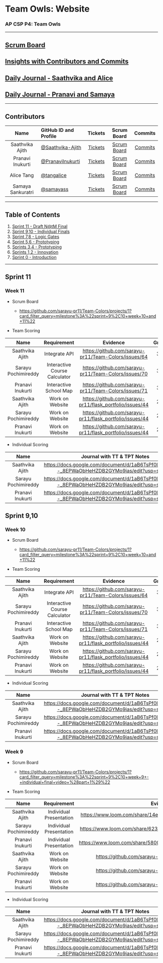 # Team Owls: Website
### AP CSP P4: Team Owls
---
## [Scrum Board](https://github.com/PranaviInukurti/flask_portfolio/projects/1)
## [Insights with Contributors and Commits](https://github.com/PranaviInukurti/flask_portfolio/graphs/contributors)
## [Daily Journal - Saathvika and Alice](https://docs.google.com/document/d/1mfrMqXhbkRceC4fq3nXZMLD8jo5IjC2mwAsvpqjQX94/edit?usp=sharing) 
## [Daily Journal - Pranavi and Samaya](https://docs.google.com/document/d/1PGcv6fkv8A5Y1uzuN-iLSGm9CKhdWEL_fQRZyGv9ymI/edit?usp=sharing) 
--- 
###   <h2 id="contributers">Contributors</h2>
| Name | GitHub ID and Profile | Tickets | Scrum Board | Commits |
|:----:|:----------------------|:-----:|:-----------:|:-------:|
| Saathvika Ajith | [@Saathvika-Ajith](https://github.com/Saathvika-Ajith) | [Tickets]() | [Scrum Board](https://github.com/PranaviInukurti/flask_portfolio/projects/1) | [Commits]()
| Pranavi Inukurti | [@PranaviInukurti](https://github.com/PranaviInukurti) | [Tickets]() |[Scrum Board](https://github.com/PranaviInukurti/flask_portfolio/projects/1) | [Commits]()
| Alice Tang | [@tangalice](https://github.com/tangalice) | [Tickets]() |[Scrum Board](https://github.com/PranaviInukurti/flask_portfolio/projects/1) | [Commits]()
| Samaya Sankuratri | [@samayass](https://github.com/samayass) | [Tickets]() |[Scrum Board](https://github.com/PranaviInukurti/flask_portfolio/projects/1) | [Commits]()

---
## Table of Contents
1. [Sprint 11 - Draft N@tM Final](#Sprint6)
2. [Sprint 9,10 - Individual Finals](#Sprint5)
3. [Sprint 7,8 - Logic Gates](#Sprint4)
4. [Sprint 5,6 - Prototyping](#Sprint3)
5. [Sprints 3,4 - Prototyping](#Sprint2)
6. [Sprints 1,2 - Innovation](#Sprint1)
7. [Sprint 0 - Introduction](#Sprint0)
---

###   <h2 id="Sprint6">Sprint 11</h2>
#### <h3> Week 11 </h3>
- Scrum Board
  - https://github.com/sarayu-pr11/Team-Colors/projects/1?card_filter_query=milestone%3A%22sprint+9%2C10+week+10+and+11%22
  
- Team Scoring

| Name | Requirement | Evidence | Grade |
|:----:|:-----------:|:--------:|:-----:|
| Saathvika Ajith |Integrate API|https://github.com/sarayu-pr11/Team-Colors/issues/64|3/3|
| Sarayu Pochimireddy |Interactive Course Calculator|https://github.com/sarayu-pr11/Team-Colors/issues/70|3/3|
| Pranavi Inukurti |Interactive School Map|https://github.com/sarayu-pr11/Team-Colors/issues/71|3/3|
| Saathvika Ajith |Work on Website|https://github.com/sarayu-pr11/flask_portfolio/issues/44|2/2|
| Sarayu Pochimireddy |Work on Website|https://github.com/sarayu-pr11/flask_portfolio/issues/44|2/2|
| Pranavi Inukurti |Work on Website|https://github.com/sarayu-pr11/flask_portfolio/issues/44|2/2|

- Individual Scoring

| Name | Journal with TT & TPT Notes | Grade |
|:----:|:---------------------------:|:-----:|
| Saathvika Ajith | https://docs.google.com/document/d/1aB6TsPf0lRSEx4cQRl--_8EPWaObHeHZDB2GYMo9ias/edit?usp=sharing | 5/5 |
| Sarayu Pochimireddy | https://docs.google.com/document/d/1aB6TsPf0lRSEx4cQRl--_8EPWaObHeHZDB2GYMo9ias/edit?usp=sharing | 5/5 |
| Pranavi Inukurti | https://docs.google.com/document/d/1aB6TsPf0lRSEx4cQRl--_8EPWaObHeHZDB2GYMo9ias/edit?usp=sharing | 5/5 |


###   <h2 id="Sprint5">Sprint 9,10</h2>
#### <h3> Week 10 </h3>
- Scrum Board
  - https://github.com/sarayu-pr11/Team-Colors/projects/1?card_filter_query=milestone%3A%22sprint+9%2C10+week+10+and+11%22
  
- Team Scoring

| Name | Requirement | Evidence | Grade |
|:----:|:-----------:|:--------:|:-----:|
| Saathvika Ajith |Integrate API|https://github.com/sarayu-pr11/Team-Colors/issues/64|3/3|
| Sarayu Pochimireddy |Interactive Course Calculator|https://github.com/sarayu-pr11/Team-Colors/issues/70|3/3|
| Pranavi Inukurti |Interactive School Map|https://github.com/sarayu-pr11/Team-Colors/issues/71|3/3|
| Saathvika Ajith |Work on Website|https://github.com/sarayu-pr11/flask_portfolio/issues/44|2/2|
| Sarayu Pochimireddy |Work on Website|https://github.com/sarayu-pr11/flask_portfolio/issues/44|2/2|
| Pranavi Inukurti |Work on Website|https://github.com/sarayu-pr11/flask_portfolio/issues/44|2/2|

- Individual Scoring

| Name | Journal with TT & TPT Notes | Grade |
|:----:|:---------------------------:|:-----:|
| Saathvika Ajith | https://docs.google.com/document/d/1aB6TsPf0lRSEx4cQRl--_8EPWaObHeHZDB2GYMo9ias/edit?usp=sharing | 5/5 |
| Sarayu Pochimireddy | https://docs.google.com/document/d/1aB6TsPf0lRSEx4cQRl--_8EPWaObHeHZDB2GYMo9ias/edit?usp=sharing | 5/5 |
| Pranavi Inukurti | https://docs.google.com/document/d/1aB6TsPf0lRSEx4cQRl--_8EPWaObHeHZDB2GYMo9ias/edit?usp=sharing | 5/5 |


#### <h3> Week 9 </h3>
- Scrum Board
  - https://github.com/sarayu-pr11/Team-Colors/projects/1?card_filter_query=milestone%3A%22sprint+9%2C10+week+9+-+individual+final+video+%28part+1%29%22
  
- Team Scoring

| Name | Requirement | Evidence | Grade |
|:----:|:-----------:|:--------:|:-----:|
| Saathvika Ajith |Individual Presentation|https://www.loom.com/share/14e8266918c24facab1f8d8c9a5a3e82|6/6|
| Sarayu Pochimireddy |Individual Presentation|https://www.loom.com/share/6237c9ccba8043fbbe1c0db38c6406c4|6/6|
| Pranavi Inukurti |Individual Presentation|https://www.loom.com/share/5800d13288a64344b839874eef885d3e|6/6|
| Saathvika Ajith |Work on Website|https://github.com/sarayu-pr11/flask_portfolio/issues/44|2/2|
| Sarayu Pochimireddy |Work on Website|https://github.com/sarayu-pr11/flask_portfolio/issues/44|2/2|
| Pranavi Inukurti |Work on Website|https://github.com/sarayu-pr11/flask_portfolio/issues/44|2/2|

- Individual Scoring

| Name | Journal with TT & TPT Notes | Grade |
|:----:|:---------------------------:|:-----:|
| Saathvika Ajith | https://docs.google.com/document/d/1aB6TsPf0lRSEx4cQRl--_8EPWaObHeHZDB2GYMo9ias/edit?usp=sharing | 5/5 |
| Sarayu Pochimireddy | https://docs.google.com/document/d/1aB6TsPf0lRSEx4cQRl--_8EPWaObHeHZDB2GYMo9ias/edit?usp=sharing | 5/5 |
| Pranavi Inukurti | https://docs.google.com/document/d/1aB6TsPf0lRSEx4cQRl--_8EPWaObHeHZDB2GYMo9ias/edit?usp=sharing | 5/5 |

